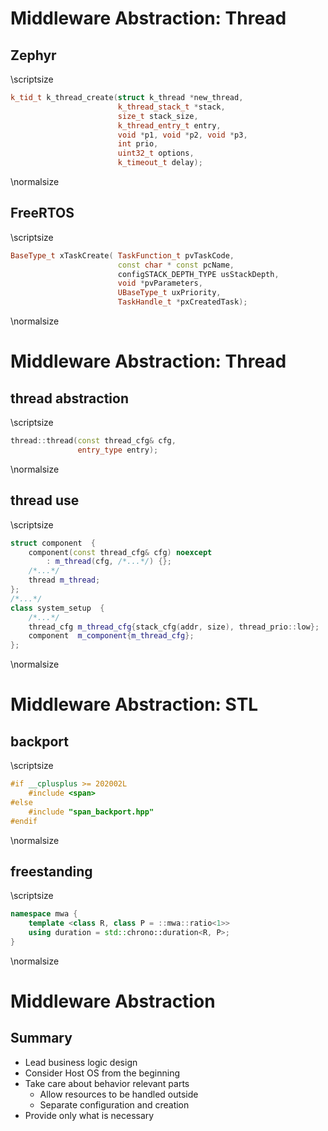 # Middleware Abstraction: Thread

## Zephyr
\scriptsize
```cpp
k_tid_t k_thread_create(struct k_thread *new_thread, 
                        k_thread_stack_t *stack, 
                        size_t stack_size, 
                        k_thread_entry_t entry, 
                        void *p1, void *p2, void *p3, 
                        int prio, 
                        uint32_t options, 
                        k_timeout_t delay);
```
\normalsize

## FreeRTOS 
\scriptsize
```cpp
BaseType_t xTaskCreate( TaskFunction_t pvTaskCode,
                        const char * const pcName,
                        configSTACK_DEPTH_TYPE usStackDepth,
                        void *pvParameters,
                        UBaseType_t uxPriority,
                        TaskHandle_t *pxCreatedTask);
```
\normalsize

# Middleware Abstraction: Thread

## thread abstraction
\scriptsize
```cpp
thread::thread(const thread_cfg& cfg, 
               entry_type entry);
```
\normalsize

## thread use 
\scriptsize
```cpp
struct component  {
    component(const thread_cfg& cfg) noexcept 
        : m_thread(cfg, /*...*/) {};
    /*...*/
    thread m_thread;
};
/*...*/
class system_setup  {
    /*...*/
    thread_cfg m_thread_cfg{stack_cfg(addr, size), thread_prio::low};
    component  m_component{m_thread_cfg};
};
```
\normalsize

# Middleware Abstraction: STL

## backport
\scriptsize
```cpp
#if __cplusplus >= 202002L
    #include <span>
#else 
    #include "span_backport.hpp"
#endif
```
\normalsize

## freestanding
\scriptsize
```cpp
namespace mwa {
    template <class R, class P = ::mwa::ratio<1>>
    using duration = std::chrono::duration<R, P>;
}
```
\normalsize


# Middleware Abstraction

## Summary

* Lead business logic design
* Consider Host OS from the beginning
* Take care about behavior relevant parts
    * Allow resources to be handled outside
    * Separate configuration and creation
* Provide only what is necessary
